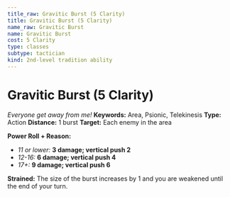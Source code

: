 ```yaml
---
title_raw: Gravitic Burst (5 Clarity)
title: Gravitic Burst (5 Clarity)
name_raw: Gravitic Burst
name: Gravitic Burst
cost: 5 Clarity
type: classes
subtype: tactician
kind: 2nd-level tradition ability
---
```


# Gravitic Burst (5 Clarity)

*Everyone get away from me!* **Keywords:** Area, Psionic, Telekinesis **Type:** Action **Distance:** 1 burst **Target:** Each enemy in the area

**Power Roll + Reason:**

- *11 or lower:* **3 damage; vertical push 2**
- *12-16:* **6 damage; vertical push 4**
- *17+:* **9 damage; vertical push 6**

**Strained:** The size of the burst increases by 1 and you are weakened until the end of your turn.
